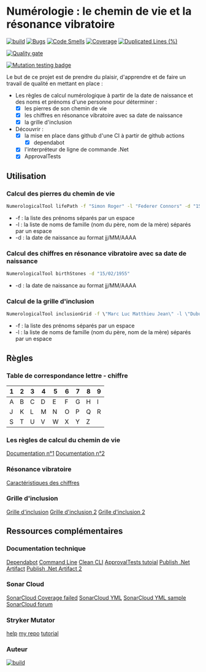 # Numérologie : le chemin de vie et la résonance vibratoire
[![build](https://github.com/numeriquerelais/NumerologicalLifePath/actions/workflows/CI.yml/badge.svg)](https://github.com/numeriquerelais/NumerologicalLifePath/actions/workflows/CI.yml) [![Bugs](https://sonarcloud.io/api/project_badges/measure?project=numeriquerelais_NumerologicalLifePath&metric=bugs)](https://sonarcloud.io/summary/new_code?id=numeriquerelais_NumerologicalLifePath) [![Code Smells](https://sonarcloud.io/api/project_badges/measure?project=numeriquerelais_NumerologicalLifePath&metric=code_smells)](https://sonarcloud.io/summary/new_code?id=numeriquerelais_NumerologicalLifePath) [![Coverage](https://sonarcloud.io/api/project_badges/measure?project=numeriquerelais_NumerologicalLifePath&metric=coverage)](https://sonarcloud.io/summary/new_code?id=numeriquerelais_NumerologicalLifePath) [![Duplicated Lines (%)](https://sonarcloud.io/api/project_badges/measure?project=numeriquerelais_NumerologicalLifePath&metric=duplicated_lines_density)](https://sonarcloud.io/summary/new_code?id=numeriquerelais_NumerologicalLifePath) 

[![Quality gate](https://sonarcloud.io/api/project_badges/quality_gate?project=numeriquerelais_NumerologicalLifePath)](https://sonarcloud.io/summary/new_code?id=numeriquerelais_NumerologicalLifePath)

[![Mutation testing badge](https://img.shields.io/endpoint?style=flat&url=https%3A%2F%2Fbadge-api.stryker-mutator.io%2Fgithub.com%2Fnumeriquerelais%2FNumerologicalLifePath%2Fmain)](https://dashboard.stryker-mutator.io/reports/github.com/numeriquerelais/NumerologicalLifePath/main)

Le but de ce projet est de prendre du plaisir, d'apprendre et de faire un travail de qualité en mettant en place :
- Les règles de calcul numérologique à partir de la date de naissance et des noms et prénoms d'une personne pour déterminer :
  - [x] les pierres de son chemin de vie 
  - [x] les chiffres en résonance vibratoire avec sa date de naissance
  - [x] la grille d'inclusion
- Découvrir :
  - [x] la mise en place dans github d'une CI à partir de github actions
	- [x] dependabot
  - [x] l'interpréteur de ligne de commande .Net
  - [x] ApprovalTests

## Utilisation
### Calcul des pierres du chemin de vie
```cmd
NumerologicalTool lifePath -f "Simon Roger" -l "Federer Connors" -d "15/02/1955"
```
- -f : la liste des prénoms séparés par un espace
- -l : la liste de noms de famille (nom du père, nom de la mère) séparés par un espace
- -d : la date de naissance au format jj/MM/AAAA

### Calcul des chiffres en résonance vibratoire avec sa date de naissance
```cmd
NumerologicalTool birthStones -d "15/02/1955"
```
- -d : la date de naissance au format jj/MM/AAAA

### Calcul de la grille d'inclusion
```cmd
NumerologicalTool inclusionGrid -f \"Marc Luc Matthieu Jean\" -l \"Dubuisson Laforêt\"
```
- -f : la liste des prénoms séparés par un espace
- -l : la liste de noms de famille (nom du père, nom de la mère) séparés par un espace

## Règles
### Table de correspondance lettre - chiffre
| 1 | 2 | 3 | 4 | 5 | 6 | 7 | 8 | 9 |
| -- | -- | -- | -- | -- | -- | -- | -- | -- |
| A | B | C | D | E | F | G | H | I |
| J | K | L | M | N | O | P | Q | R |
| S | T | U | V | W | X | Y | Z |  |

### Les règles de calcul du chemin de vie
[Documentation n°1](https://www.chakras-shop.com/bien-etre/lithotherapie/bracelet-chemin-de-vie/)
[Documentation n°2](http://bijouxlithotherapie.eklablog.com/calcul-des-pierres-du-chemin-de-vie-c29433368)

### Résonance vibratoire
[Caractéristiques des chiffres](https://www.france-mineraux.fr/numerologie/chiffres/)

### Grille d'inclusion
[Grille d'inclusion](https://kabalistik.com/apprendre/1-abrege-de-numerologie.html)
[Grille d'inclusion 2](https://www.numerologueconseils.com/index.php/articles-de-numerologie-gratuite/2-non-categorise/24-l-inclusion-la-cle-numerologique)
[Grille d'inclusion 2](https://www.myrddinshome.fr/numerologie-nom-2/)

## Ressources complémentaires
### Documentation technique
[Dependabot](https://medium.com/@nickfane/integrating-dependabot-into-your-net-core-project-on-github-3e3024bd3394)
[Command Line](https://learn.microsoft.com/fr-fr/dotnet/standard/commandline/get-started-tutorial)
[Clean CLI](https://github.com/NikiforovAll/clean-cli-todo-example/tree/main/src/CleanCli.Todo.Console)
[ApprovalTests tutoial](https://lassiautio.com/2018/03/18/approvaltests-one-of-my-favorite-nuget/)
[Publish .Net Artifact](https://elanderson.net/2020/06/github-use-actions-to-publish-artifacts/)
[Publish .Net Artifact 2](https://github.com/bcr/dotnet-actions-gitflow)

### Sonar Cloud
[SonarCloud Coverage failed](https://community.sonarsource.com/t/test-coverage-always-on-0-net-core-github-action/64347/11)
[SonarCloud YML](https://stackoverflow.com/questions/58871955/sonarcloud-code-coverage-remains-0-0-in-github-actions-build)
[SonarCloud YML sample](https://github.com/brenordv/validator-dot-net/blob/master/.github/workflows/build.yml)
[SonarCloud forum](https://community.sonarsource.com/t/net-github-actions-0-coverage/114718)

### Stryker Mutator
[help](https://stryker-mutator.io/docs/General/dashboard/#send-your-first-report)
[my repo](https://dashboard.stryker-mutator.io/repos/numeriquerelais)
[tutorial](https://medium.com/@hamed.shirbandi/mutation-testing-with-stryker-in-net-projects-ff1f05ddce8f)

### Auteur
[![build](https://img.shields.io/badge/LinkedIn-0077B5?style=for-the-badge&logo=linkedin&logoColor=white)](https://www.linkedin.com/in/cyril-cophignon-b58b5a5b/)